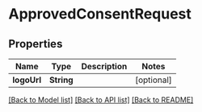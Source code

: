 # ApprovedConsentRequest

## Properties
Name | Type | Description | Notes
------------ | ------------- | ------------- | -------------
**logoUrl** | **String** |  | [optional] 

[[Back to Model list]](../README.md#documentation-for-models) [[Back to API list]](../README.md#documentation-for-api-endpoints) [[Back to README]](../README.md)


